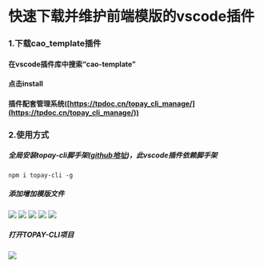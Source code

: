 # 快速下载并维护前端模版的vscode插件

### 1.下载cao_template插件

#### 在vscode插件库中搜索“cao-template”
#### 点击install
#### 插件配套管理系统([https://tpdoc.cn/topay_cli_manage/](https://tpdoc.cn/topay_cli_manage/))

### 2.使用方式
##### 全局安装topay-cli脚手架([github地址](https://github.com/Caofh/tp-cli))，此vscode插件依赖脚手架
~~~
npm i topay-cli -g
~~~
##### 添加增加模版文件
![](https://tpdoc.cn/front/static/gif/cao_template_step_1.png)
![](https://tpdoc.cn/front/static/gif/cao_template_step_2.png)
![](https://tpdoc.cn/front/static/gif/cao_template_step_3.png)
![](https://tpdoc.cn/front/static/gif/cao_template_step_4.png)
![](https://tpdoc.cn/front/static/gif/cao_template_1.png)

##### 打开TOPAY-CLI项目
![](https://tpdoc.cn/front/static/gif/cao_template_2.png)